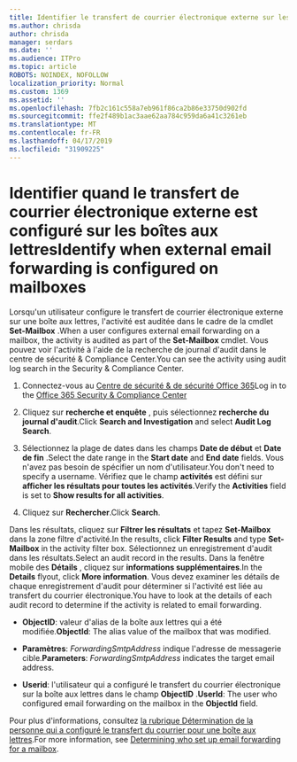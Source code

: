 ```yaml
---
title: Identifier le transfert de courrier électronique externe sur les boîtes aux lettres dans les journaux d'audit
ms.author: chrisda
author: chrisda
manager: serdars
ms.date: ''
ms.audience: ITPro
ms.topic: article
ROBOTS: NOINDEX, NOFOLLOW
localization_priority: Normal
ms.custom: 1369
ms.assetid: ''
ms.openlocfilehash: 7fb2c161c558a7eb961f86ca2b86e33750d902fd
ms.sourcegitcommit: ffe2f489b1ac3aae62aa784c959da6a41c3261eb
ms.translationtype: MT
ms.contentlocale: fr-FR
ms.lasthandoff: 04/17/2019
ms.locfileid: "31909225"
---
```

# <a name="identify-when-external-email-forwarding-is-configured-on-mailboxes"></a><span data-ttu-id="c7f84-102">Identifier quand le transfert de courrier électronique externe est configuré sur les boîtes aux lettres</span><span class="sxs-lookup"><span data-stu-id="c7f84-102">Identify when external email forwarding is configured on mailboxes</span></span>

<span data-ttu-id="c7f84-103">Lorsqu'un utilisateur configure le transfert de courrier électronique externe sur une boîte aux lettres, l'activité est auditée dans le cadre de la cmdlet **Set-Mailbox** .</span><span class="sxs-lookup"><span data-stu-id="c7f84-103">When a user configures external email forwarding on a mailbox, the activity is audited as part of the **Set-Mailbox** cmdlet.</span></span> <span data-ttu-id="c7f84-104">Vous pouvez voir l'activité à l'aide de la recherche de journal d'audit dans le centre de sécurité & Compliance Center.</span><span class="sxs-lookup"><span data-stu-id="c7f84-104">You can see the activity using audit log search in the Security & Compliance Center.</span></span>

1. <span data-ttu-id="c7f84-105">Connectez-vous au [Centre de sécurité & de sécurité Office 365](https://protection.office.com/)</span><span class="sxs-lookup"><span data-stu-id="c7f84-105">Log in to the [Office 365 Security & Compliance Center](https://protection.office.com/)</span></span>

2. <span data-ttu-id="c7f84-106">Cliquez sur **recherche et enquête** , puis sélectionnez **recherche du journal d'audit**.</span><span class="sxs-lookup"><span data-stu-id="c7f84-106">Click **Search and Investigation** and select **Audit Log Search**.</span></span>

3. <span data-ttu-id="c7f84-107">Sélectionnez la plage de dates dans les champs **Date de début** et **Date de fin** .</span><span class="sxs-lookup"><span data-stu-id="c7f84-107">Select the date range in the **Start date** and **End date** fields.</span></span> <span data-ttu-id="c7f84-108">Vous n'avez pas besoin de spécifier un nom d'utilisateur.</span><span class="sxs-lookup"><span data-stu-id="c7f84-108">You don't need to specify a username.</span></span> <span data-ttu-id="c7f84-109">Vérifiez que le champ **activités** est défini sur **afficher les résultats pour toutes les activités**.</span><span class="sxs-lookup"><span data-stu-id="c7f84-109">Verify the **Activities** field is set to **Show results for all activities**.</span></span>

4. <span data-ttu-id="c7f84-110">Cliquez sur **Rechercher**.</span><span class="sxs-lookup"><span data-stu-id="c7f84-110">Click **Search**.</span></span>

<span data-ttu-id="c7f84-111">Dans les résultats, cliquez sur **Filtrer les résultats** et tapez **Set-Mailbox** dans la zone filtre d'activité.</span><span class="sxs-lookup"><span data-stu-id="c7f84-111">In the results, click **Filter Results** and type **Set-Mailbox** in the activity filter box.</span></span> <span data-ttu-id="c7f84-112">Sélectionnez un enregistrement d'audit dans les résultats.</span><span class="sxs-lookup"><span data-stu-id="c7f84-112">Select an audit record in the results.</span></span> <span data-ttu-id="c7f84-113">Dans la fenêtre mobile des **Détails** , cliquez sur **informations supplémentaires**.</span><span class="sxs-lookup"><span data-stu-id="c7f84-113">In the **Details** flyout, click **More information**.</span></span> <span data-ttu-id="c7f84-114">Vous devez examiner les détails de chaque enregistrement d'audit pour déterminer si l'activité est liée au transfert du courrier électronique.</span><span class="sxs-lookup"><span data-stu-id="c7f84-114">You have to look at the details of each audit record to determine if the activity is related to email forwarding.</span></span>

- <span data-ttu-id="c7f84-115">**ObjectID**: valeur d'alias de la boîte aux lettres qui a été modifiée.</span><span class="sxs-lookup"><span data-stu-id="c7f84-115">**ObjectId**: The alias value of the mailbox that was modified.</span></span>

- <span data-ttu-id="c7f84-116">**Paramètres**: _ForwardingSmtpAddress_ indique l'adresse de messagerie cible.</span><span class="sxs-lookup"><span data-stu-id="c7f84-116">**Parameters**: _ForwardingSmtpAddress_ indicates the target email address.</span></span>

- <span data-ttu-id="c7f84-117">**Userid**: l'utilisateur qui a configuré le transfert du courrier électronique sur la boîte aux lettres dans le champ **ObjectID** .</span><span class="sxs-lookup"><span data-stu-id="c7f84-117">**UserId**: The user who configured email forwarding on the mailbox in the **ObjectId** field.</span></span>

<span data-ttu-id="c7f84-118">Pour plus d'informations, consultez [la rubrique Détermination de la personne qui a configuré le transfert du courrier pour une boîte aux lettres](https://docs.microsoft.com/office365/securitycompliance/auditing-troubleshooting-scenarios#determining-who-set-up-email-forwarding-for-a-mailbox).</span><span class="sxs-lookup"><span data-stu-id="c7f84-118">For more information, see [Determining who set up email forwarding for a mailbox](https://docs.microsoft.com/office365/securitycompliance/auditing-troubleshooting-scenarios#determining-who-set-up-email-forwarding-for-a-mailbox).</span></span>
